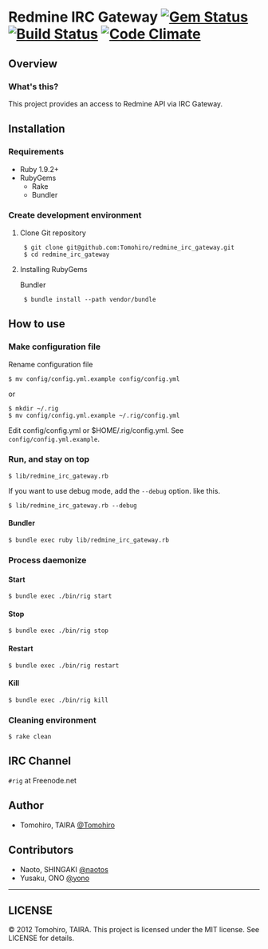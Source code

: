 Redmine IRC Gateway [![Gem Status](https://gemnasium.com/Tomohiro/redmine_irc_gateway.png)](https://gemnasium.com/Tomohiro/redmine_irc_gateway)[![Build Status](https://secure.travis-ci.org/Tomohiro/redmine_irc_gateway.png)](https://secure.travis-ci.org/Tomohiro/redmine_irc_gateway) [![Code Climate](https://codeclimate.com/badge.png)](https://codeclimate.com/github/Tomohiro/redmine_irc_gateway)
================================================================================


Overview
-------------------------------------------------------------------------------

### What's this?

This project provides an access to Redmine API via IRC Gateway.


Installation
-------------------------------------------------------------------------------

### Requirements

- Ruby 1.9.2+
- RubyGems
    - Rake
    - Bundler


### Create development environment

1. Clone Git repository

        $ git clone git@github.com:Tomohiro/redmine_irc_gateway.git
        $ cd redmine_irc_gateway

2. Installing RubyGems

    Bundler

        $ bundle install --path vendor/bundle



How to use
-------------------------------------------------------------------------------

### Make configuration file

Rename configuration file

    $ mv config/config.yml.example config/config.yml

or

    $ mkdir ~/.rig
    $ mv config/config.yml.example ~/.rig/config.yml

Edit config/config.yml or $HOME/.rig/config.yml. See `config/config.yml.example`.


### Run, and stay on top

    $ lib/redmine_irc_gateway.rb

If you want to use debug mode, add the `--debug` option. like this.

    $ lib/redmine_irc_gateway.rb --debug

#### Bundler

    $ bundle exec ruby lib/redmine_irc_gateway.rb


### Process daemonize

#### Start

    $ bundle exec ./bin/rig start

#### Stop

    $ bundle exec ./bin/rig stop

#### Restart

    $ bundle exec ./bin/rig restart

#### Kill

    $ bundle exec ./bin/rig kill

### Cleaning environment

    $ rake clean


IRC Channel
-------------------------------------------------------------------------------

`#rig` at Freenode.net


Author
-------------------------------------------------------------------------------

- Tomohiro, TAIRA [@Tomohiro](http://twitter.com/Tomohiro)


Contributors
-------------------------------------------------------------------------------

- Naoto, SHINGAKI [@naotos](http://twitter.com/naotos)
- Yusaku, ONO [@yono](http://twitter.com/yono)



---

LICENSE
--------------------------------------------------------------------------------

&copy; 2012 Tomohiro, TAIRA.
This project is licensed under the MIT license.
See LICENSE for details.
